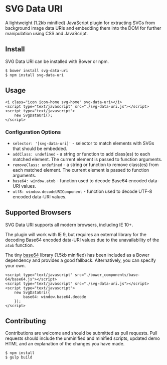 # SVG Data URI

A lightweight (1.2kb minified) JavaScript plugin for extracting SVGs from background image data URIs and embedding them into the DOM for further manipulation using CSS and JavaScript.

## Install
SVG Data URI can be installed with Bower or npm.
```
$ bower install svg-data-uri
$ npm install svg-data-uri
```

## Usage
```
<i class="icon icon-home svg-home" svg-data-uri></i>
<script type="text/javascript" src="./svg-data-uri.js"></script>
<script type="text/javascript">
    new SvgDataUri();
</script>
```

### Configuration Options
  - `selector: '[svg-data-uri]'` - selector to match elements with SVGs that should be embedded.
  - `addClass: undefined` - a string or function to add class(es) to each matched element. The current element is passed to function arguments.
  - `removeClass: undefined` - a string or function to remove class(es) from each matched element. The current element is passed to function arguments.
  - `base64: window.atob` - function used to decode Base64 encoded data-URI values.
  - `utf8: window.decodeURIComponent` - function used to decode UTF-8 encoded data-URI values.

## Supported Browsers
SVG Data URI supports all modern browsers, including IE 10+.

The plugin will work with IE 9, but requires an external library for the decoding Base64 encoded data-URI values due to the unavailability of the `atob` function.

The tiny [base64](https://github.com/mathiasbynens/base64) library (1.5kb minified) has been included as a Bower dependency and provides a good fallback. Alternatively, you can specify your own.

```
<script type="text/javascript" src="./bower_components/base-64/base64.js"></script>
<script type="text/javascript" src="./svg-data-uri.js"></script>
<script type="text/javascript">
    new SvgDataUri({
        base64: window.base64.decode
    });
</script>
```

## Contributing
Contributions are welcome and should be submitted as pull requests. Pull requests should include the unminified and minified scripts, updated demo HTML and an explanation of the changes you have made.

```
$ npm install
$ gulp build
```
